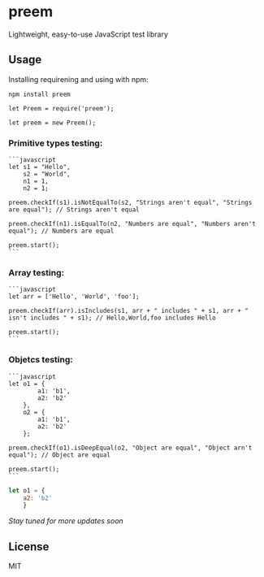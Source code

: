 # preem

Lightweight, easy-to-use JavaScript test library

## Usage

Installing requirening and using with npm:

    npm install preem
    
    let Preem = require('preem');

    let preem = new Preem();

### Primitive types testing:

    ```javascript
    let s1 = "Hello",
        s2 = "World",
        n1 = 1,
        n2 = 1;
            
    preem.checkIf(s1).isNotEqualTo(s2, "Strings aren't equal", "Strings are equal"); // Strings aren't equal

    preem.checkIf(n1).isEqualTo(n2, "Numbers are equal", "Numbers aren't equal"); // Numbers are equal

    preem.start();
    ```
### Array testing:

    ```javascript
    let arr = ['Hello', 'World', 'foo'];

    preem.checkIf(arr).isIncludes(s1, arr + " includes " + s1, arr + " isn't includes " + s1); // Hello,World,foo includes Hello 

    preem.start();
    ```
    
### Objetcs testing:

    ```javascript
    let o1 = {
            a1: 'b1',
            a2: 'b2'
        },
        o2 = {
            a1: 'b1',
            a2: 'b2'
        };

    preem.checkIf(o1).isDeepEqual(o2, "Object are equal", "Object arn't equal"); // Object are equal 

    preem.start();
    ```
```javascript
let o1 = {
    a2: 'b2'
    }
```    
*Stay tuned for more updates soon*

## License

MIT
